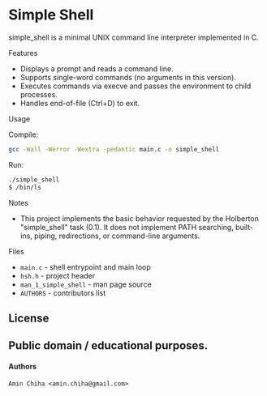 Simple Shell
============

simple_shell is a minimal UNIX command line interpreter implemented in C.

Features
- Displays a prompt and reads a command line.
- Supports single-word commands (no arguments in this version).
- Executes commands via execve and passes the environment to child processes.
- Handles end-of-file (Ctrl+D) to exit.

Usage

Compile:

```sh
gcc -Wall -Werror -Wextra -pedantic main.c -o simple_shell
```

Run:

```sh
./simple_shell
$ /bin/ls
```

Notes
- This project implements the basic behavior requested by the Holberton "simple_shell" task (0.1). It does not implement PATH searching, built-ins, piping, redirections, or command-line arguments.

Files
- `main.c` - shell entrypoint and main loop
- `hsh.h` - project header
- `man_1_simple_shell` - man page source
- `AUTHORS` - contributors list

License
-------
Public domain / educational purposes.
-------

#### Authors

    Amin Chiha <amin.chiha@gmail.com>